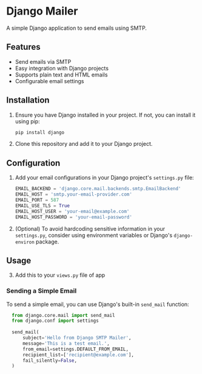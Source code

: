 # Django Mailer

A simple Django application to send emails using SMTP.

## Features

- Send emails via SMTP
- Easy integration with Django projects
- Supports plain text and HTML emails
- Configurable email settings

## Installation

1. Ensure you have Django installed in your project. If not, you can install it using pip:

    ```bash
    pip install django
    ```

2. Clone this repository and add it to your Django project.

## Configuration

1. Add your email configurations in your Django project's `settings.py` file:

    ```python
    EMAIL_BACKEND = 'django.core.mail.backends.smtp.EmailBackend'
    EMAIL_HOST = 'smtp.your-email-provider.com'
    EMAIL_PORT = 587
    EMAIL_USE_TLS = True
    EMAIL_HOST_USER = 'your-email@example.com'
    EMAIL_HOST_PASSWORD = 'your-email-password'
    ```

2. (Optional) To avoid hardcoding sensitive information in your `settings.py`, consider using environment variables or Django's `django-environ` package.

## Usage
3. Add this to your `views.py` file of app

### Sending a Simple Email

To send a simple email, you can use Django's built-in `send_mail` function:

  ```python
    from django.core.mail import send_mail
    from django.conf import settings
    
    send_mail(
        subject='Hello from Django SMTP Mailer',
        message='This is a test email.',
        from_email=settings.DEFAULT_FROM_EMAIL,
        recipient_list=['recipient@example.com'],
        fail_silently=False,
    )
   ```
